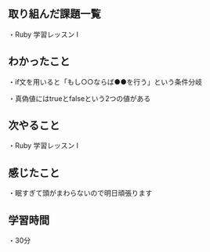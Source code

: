 ## 取り組んだ課題一覧
・Ruby 学習レッスン I
## わかったこと
・if文を用いると「もし○○ならば●●を行う」という条件分岐

・真偽値にはtrueとfalseという2つの値がある
## 次やること
・Ruby 学習レッスン I
## 感じたこと
・眠すぎて頭がまわらないので明日頑張ります
## 学習時間
・30分
